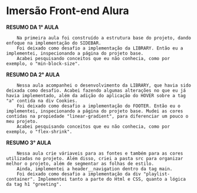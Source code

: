 # Imersão Front-end Alura

**RESUMO DA 1° AULA**

        Na primeira aula foi construído a estrutura base do projeto, dando enfoque na implementação do SIDEBAR. 
        Foi deixado como desafio a implementação da LIBRARY. Então eu a implementei, inspecionando a página do projeto base. 
        Acabei pesquisando conceitos que eu não conhecia, como por exemplo, o "min-block-size". 

**RESUMO DA 2° AULA**

        Nessa aula acompanhei o desenvolvimento da LIBRARY, que havia sido deixada como desafio. Acabei fazendo algumas alterações no que eu já havia implementado, além da adição do aplicação do HOVER sobre a tag "a" contida na div Cookies.
        Foi deixado como desafio a implementação do FOOTER. Então eu o implementei, inspecionando a página do projeto base. Mudei as cores contidas na propiedade "linear-gradient", para diferenciar um pouco o meu projeto.
        Acabei pesquisando conceitos que eu não conhecia, como por exemplo, o "flex-shrink".

**RESUMO 3° AULA**

        Nessa aula crie váriaveis para as fontes e também para as cores utilizadas no projeto. Além disso, criei a pasta src para organizar melhor o projeto, além de segmentar as folhas de estilo. 
        Ainda, implementei a header__navigation dentro da tag main.
        Foi deixado como desafio a implementação da div "playlist-container". Implementei tanto a parte do Html e CSS, quanto a lógica da tag h1 "greeting".